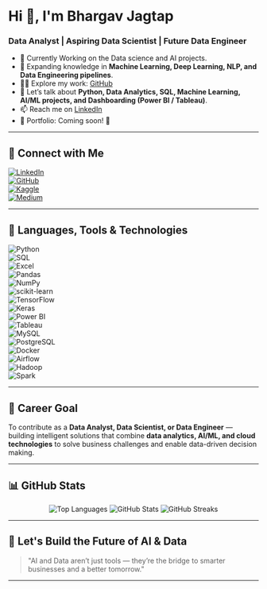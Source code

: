 <!--
  Profile README for Bhargav Jagtap
  - Replace placeholders with your actual links
-->

# Hi 👋, I'm Bhargav Jagtap  

### Data Analyst | Aspiring Data Scientist | Future Data Engineer  

- 🔭 Currently Working on the Data science and AI projects.  
- 🌱 Expanding knowledge in **Machine Learning, Deep Learning, NLP, and Data Engineering pipelines**.  
- 👨‍💻 Explore my work: [GitHub](https://github.com/bhnjagtap)  
- 💬 Let’s talk about **Python, Data Analytics, SQL, Machine Learning, AI/ML projects, and Dashboarding (Power BI / Tableau)**.  
- 📫 Reach me on [LinkedIn](https://www.linkedin.com/in/bhargav-jagtap)  
- 📄 Portfolio: Coming soon! 🚀  

---

## 🔗 Connect with Me  

[![LinkedIn](https://img.shields.io/badge/-LinkedIn-0A66C2?style=flat-square&logo=linkedin&logoColor=white)](https://www.linkedin.com/in/bhargav-jagtap)  
[![GitHub](https://img.shields.io/badge/-GitHub-181717?style=flat-square&logo=github&logoColor=white)](https://github.com/bhnjagtap)  
[![Kaggle](https://img.shields.io/badge/Kaggle-%2320BEFF?style=flat-square&logo=kaggle&logoColor=white)]([[https://www.kaggle.com/bhargjagt])  
[![Medium](https://img.shields.io/badge/Medium-%2312100E?style=flat-square&logo=medium&logoColor=white)](https://medium.com/@WritesByBhargav)  

---

## 🧰 Languages, Tools & Technologies  

![Python](https://img.shields.io/badge/Python-3776AB?style=flat-square&logo=python&logoColor=white)  
![SQL](https://img.shields.io/badge/SQL-336791?style=flat-square&logo=postgresql&logoColor=white)  
![Excel](https://img.shields.io/badge/Excel-217346?style=flat-square&logo=microsoft-excel&logoColor=white)  
![Pandas](https://img.shields.io/badge/Pandas-150458?style=flat-square&logo=pandas&logoColor=white)  
![NumPy](https://img.shields.io/badge/NumPy-013243?style=flat-square&logo=numpy&logoColor=white)  
![scikit-learn](https://img.shields.io/badge/scikit--learn-F7931E?style=flat-square&logo=scikit-learn&logoColor=white)  
![TensorFlow](https://img.shields.io/badge/TensorFlow-FF6F00?style=flat-square&logo=tensorflow&logoColor=white)  
![Keras](https://img.shields.io/badge/Keras-D00000?style=flat-square&logo=keras&logoColor=white)  
![Power BI](https://img.shields.io/badge/Power_BI-F2C80F?style=flat-square&logo=microsoft-power-bi&logoColor=black)  
![Tableau](https://img.shields.io/badge/Tableau-4E9BCD?style=flat-square&logo=tableau&logoColor=white)  
![MySQL](https://img.shields.io/badge/MySQL-4479A1?style=flat-square&logo=mysql&logoColor=white)  
![PostgreSQL](https://img.shields.io/badge/Postgres-316192?style=flat-square&logo=postgresql&logoColor=white)  
![Docker](https://img.shields.io/badge/Docker-2496ED?style=flat-square&logo=docker&logoColor=white)  
![Airflow](https://img.shields.io/badge/Apache_Airflow-017CEE?style=flat-square&logo=apache-airflow&logoColor=white)  
![Hadoop](https://img.shields.io/badge/Hadoop-FF9900?style=flat-square&logo=apache-hadoop&logoColor=black)  
![Spark](https://img.shields.io/badge/Apache_Spark-E25A1C?style=flat-square&logo=apache-spark&logoColor=white)  

---

## 🎯 Career Goal  

To contribute as a **Data Analyst, Data Scientist, or Data Engineer** — building intelligent solutions that combine **data analytics, AI/ML, and cloud technologies** to solve business challenges and enable data-driven decision making.  

---

## 📊 GitHub Stats  

<p align="center">
  <img src="https://github-readme-stats.vercel.app/api/top-langs/?username=bhnjagtap&layout=compact&theme=radical" alt="Top Languages" />
  <img src="https://github-readme-stats.vercel.app/api?username=bhnjagtap&show_icons=true&theme=radical" alt="GitHub Stats" />
  <img src="https://github-readme-streak-stats.herokuapp.com/?user=bhnjagtap&theme=radical" alt="GitHub Streaks" />
</p>  

---

## 🚀 Let's Build the Future of AI & Data  

> "AI and Data aren’t just tools — they’re the bridge to smarter businesses and a better tomorrow."  

---

